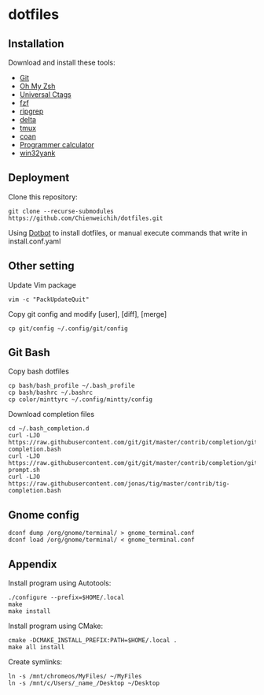# dotfiles

## Installation

Download and install these tools:

* [Git][git]
* [Oh My Zsh][oh-my-zsh]
* [Universal Ctags][ctags]
* [fzf][fzf]
* [ripgrep][rg]
* [delta][delta]
* [tmux][tmux]
* [coan][coan]
* [Programmer calculator][pcalc]
* [win32yank][win32yank]

## Deployment

Clone this repository:

    git clone --recurse-submodules https://github.com/Chienweichih/dotfiles.git

Using [Dotbot][dotbot] to install dotfiles, or manual execute commands that write in install.conf.yaml

## Other setting

Update Vim package

    vim -c "PackUpdateQuit"

Copy git config and modify [user], [diff], [merge]

    cp git/config ~/.config/git/config

## Git Bash

Copy bash dotfiles

    cp bash/bash_profile ~/.bash_profile
    cp bash/bashrc ~/.bashrc
    cp color/minttyrc ~/.config/mintty/config

Download completion files

    cd ~/.bash_completion.d
    curl -LJO https://raw.githubusercontent.com/git/git/master/contrib/completion/git-completion.bash
    curl -LJO https://raw.githubusercontent.com/git/git/master/contrib/completion/git-prompt.sh
    curl -LJO https://raw.githubusercontent.com/jonas/tig/master/contrib/tig-completion.bash

## Gnome config

    dconf dump /org/gnome/terminal/ > gnome_terminal.conf
    dconf load /org/gnome/terminal/ < gnome_terminal.conf

## Appendix

Install program using Autotools:

    ./configure --prefix=$HOME/.local
    make
    make install

Install program using CMake:

    cmake -DCMAKE_INSTALL_PREFIX:PATH=$HOME/.local .
    make all install

Create symlinks:

    ln -s /mnt/chromeos/MyFiles/ ~/MyFiles
    ln -s /mnt/c/Users/_name_/Desktop ~/Desktop



[git]: <https://git-scm.com/downloads/>
[oh-my-zsh]: <https://ohmyz.sh/>
[ctags]: <https://github.com/universal-ctags/ctags>
[fzf]: <https://github.com/junegunn/fzf/releases>
[rg]: <https://github.com/BurntSushi/ripgrep/releases>
[delta]: <https://github.com/dandavison/delta/releases>
[tmux]: <https://github.com/tmux/tmux/releases>
[coan]: <https://coan2.sourceforge.net/index.php?page=install>
[pcalc]: <https://github.com/alt-romes/programmer-calculator>
[win32yank]: <https://github.com/equalsraf/win32yank/releases>
[dotbot]: <https://github.com/anishathalye/dotbot>
